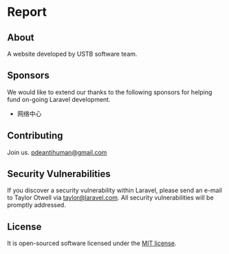 # Report

## About

A website developed by USTB software team. 

## Sponsors


We would like to extend our thanks to the following sponsors for helping fund on-going Laravel development. 

- 网络中心

## Contributing

Join us. pdeantihuman@gmail.com

## Security Vulnerabilities

If you discover a security vulnerability within Laravel, please send an e-mail to Taylor Otwell via [taylor@laravel.com](mailto:taylor@laravel.com). All security vulnerabilities will be promptly addressed.

## License

It is open-sourced software licensed under the [MIT license](https://opensource.org/licenses/MIT).